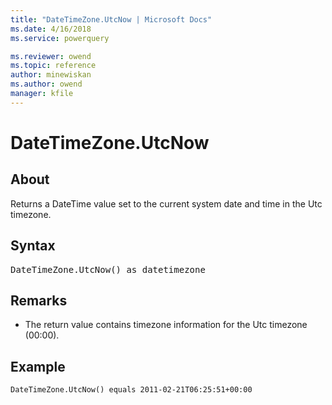 ```yaml
---
title: "DateTimeZone.UtcNow | Microsoft Docs"
ms.date: 4/16/2018
ms.service: powerquery

ms.reviewer: owend
ms.topic: reference
author: minewiskan
ms.author: owend
manager: kfile
---
```

# DateTimeZone.UtcNow

  
## About  
Returns a DateTime value set to the current system date and time in the Utc timezone.  
  
## Syntax

<pre>
DateTimeZone.UtcNow() as datetimezone
</pre>
  
## Remarks  
  
-   The return value contains timezone information for the Utc timezone (00:00).  
  
## Example  
  
```powerquery-m
DateTimeZone.UtcNow() equals 2011-02-21T06:25:51+00:00  
```  
